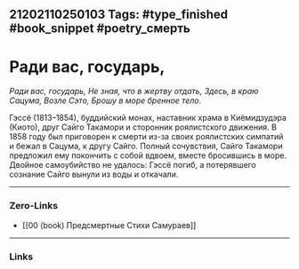21202110250103
Tags: #type_finished #book_snippet #poetry_смерть
---
# Ради вас, государь,

*Ради вас, государь,
Не зная, что в жертву отдать,
Здесь, в краю Сацума,
Возле Сэто,
Брошу в море бренное тело.*

Гэссё (1813–1854), буддийский монах, наставник храма в Киёмидзудэра (Киото), друг Сайго Такамори и сторонник роялистского движения. В 1858 году был приговорен к смерти из-за своих роялистских симпатий и бежал в Сацума, к другу Сайго. Полный сочувствия, Сайго Такамори предложил ему покончить с собой вдвоем, вместе бросившись в море. Двойное самоубийство не удалось: Гэссё погиб, а потерявшего сознание Сайго вынули из воды и откачали. 

---
### Zero-Links
- [[00 (book) Предсмертные Стихи Самураев]]
---
### Links
